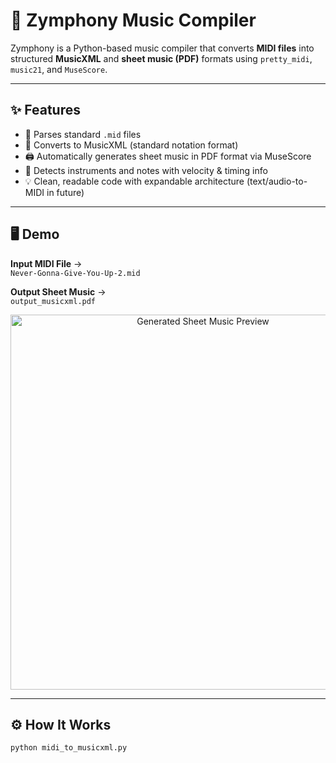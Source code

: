 # 🎼 Zymphony Music Compiler

Zymphony is a Python-based music compiler that converts **MIDI files** into structured **MusicXML** and **sheet music (PDF)** formats using `pretty_midi`, `music21`, and `MuseScore`.

---

## ✨ Features

- 🎹 Parses standard `.mid` files
- 🎼 Converts to MusicXML (standard notation format)
- 🖨️ Automatically generates sheet music in PDF format via MuseScore
- 🎻 Detects instruments and notes with velocity & timing info
- 💡 Clean, readable code with expandable architecture (text/audio-to-MIDI in future)

---

## 🖥️ Demo

**Input MIDI File** →  
`Never-Gonna-Give-You-Up-2.mid`

**Output Sheet Music** →  
`output_musicxml.pdf`

<p align="center">
  <img src="docs/demo_sheet_music.png" width="600" alt="Generated Sheet Music Preview">
</p>

---

## ⚙️ How It Works

```bash
python midi_to_musicxml.py

